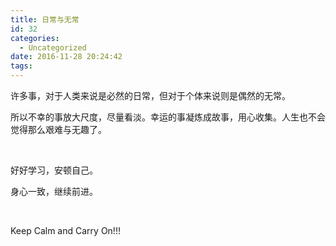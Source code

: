 ```yaml
---
title: 日常与无常
id: 32
categories:
  - Uncategorized
date: 2016-11-28 20:24:42
tags:
---
```


许多事，对于人类来说是必然的日常，但对于个体来说则是偶然的无常。

所以不幸的事放大尺度，尽量看淡。幸运的事凝炼成故事，用心收集。人生也不会觉得那么艰难与无趣了。

&nbsp;

好好学习，安顿自己。

身心一致，继续前进。

&nbsp;

Keep Calm and Carry On!!!